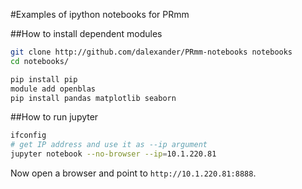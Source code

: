 #Examples of ipython notebooks for PRmm

##How to install dependent modules

```bash
git clone http://github.com/dalexander/PRmm-notebooks notebooks
cd notebooks/

pip install pip
module add openblas
pip install pandas matplotlib seaborn
```

##How to run jupyter

```bash
ifconfig
# get IP address and use it as --ip argument
jupyter notebook --no-browser --ip=10.1.220.81
```

Now open a browser and point to `http://10.1.220.81:8888`.

